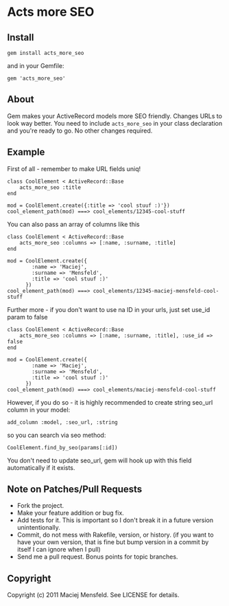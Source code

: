 # Acts more SEO

## Install

    gem install acts_more_seo

and in your Gemfile:
    
    gem 'acts_more_seo'

## About

Gem makes your ActiveRecord models more SEO friendly. Changes URLs to look way better. You need  to include `acts_more_seo` in your class declaration and you're ready to go. No other changes required.

## Example

First of all - remember to make URL fields uniq!

    class CoolElement < ActiveRecord::Base
        acts_more_seo :title
    end

    mod = CoolElement.create({:title => 'cool stuuf :)'})
    cool_element_path(mod) ===> cool_elements/12345-cool-stuff

You can also pass an array of columns like this

    class CoolElement < ActiveRecord::Base
        acts_more_seo :columns => [:name, :surname, :title]
    end

    mod = CoolElement.create({
            :name => 'Maciej',
            :surname => 'Mensfeld',
            :title => 'cool stuuf :)'
          })
    cool_element_path(mod) ===> cool_elements/12345-maciej-mensfeld-cool-stuff

Further more - if you don't want to use na ID in your urls, just set use_id param to false

    class CoolElement < ActiveRecord::Base
        acts_more_seo :columns => [:name, :surname, :title], :use_id => false
    end

    mod = CoolElement.create({
            :name => 'Maciej',
            :surname => 'Mensfeld',
            :title => 'cool stuuf :)'
          })
    cool_element_path(mod) ===> cool_elements/maciej-mensfeld-cool-stuff

However, if you do so - it is highly recommended to create string seo_url column in your model:

    add_column :model, :seo_url, :string

so you can search via seo method:

    CoolElement.find_by_seo(params[:id])

You don't need to update seo_url, gem will hook up with this field automatically if it exists.

## Note on Patches/Pull Requests
 
* Fork the project.
* Make your feature addition or bug fix.
* Add tests for it. This is important so I don't break it in a future version unintentionally.
* Commit, do not mess with Rakefile, version, or history.
  (if you want to have your own version, that is fine but bump version in a commit by itself I can ignore when I pull)
* Send me a pull request. Bonus points for topic branches.

## Copyright

Copyright (c) 2011 Maciej Mensfeld. See LICENSE for details.

